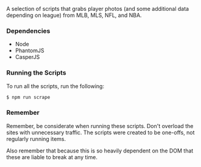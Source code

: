 A selection of scripts that grabs player photos (and some additional data depending on league) from MLB, MLS, NFL, and NBA.

### Dependencies

- Node
- PhantomJS
- CasperJS

### Running the Scripts

To run all the scripts, run the following:

```bash
$ npm run scrape
```

### Remember

Remember, be considerate when running these scripts. Don't overload the sites with unnecessary traffic. The scripts were created to be one-offs, not regularly running items.

Also remember that because this is so heavily dependent on the DOM that these are liable to break at any time.
